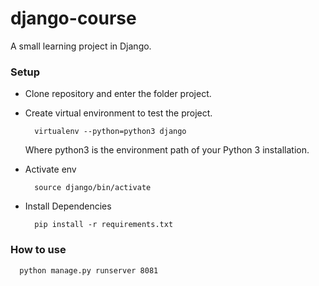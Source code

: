 # django-course

A small learning project in Django.

### Setup ###
* Clone repository and enter the folder project.

* Create virtual environment to test the project.


  ```
    virtualenv --python=python3 django
  ```


  Where python3 is the environment path of your Python 3 installation.

* Activate env



  ```
    source django/bin/activate
  ```


* Install Dependencies


  ```
    pip install -r requirements.txt
  ```


### How to use ###


  ```
    python manage.py runserver 8081
  ```
